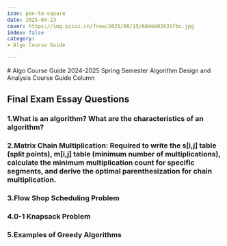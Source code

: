 ```yaml
---
icon: pen-to-square
date: 2025-04-23
cover: https://img.picui.cn/free/2025/06/15/684eb82931fbc.jpg
index: false
category:
- Algo Course Guide

---
```

<Catalog />
# Algo Course Guide
2024-2025 Spring Semester Algorithm Design and Analysis Course Guide Column

## Final Exam Essay Questions
### 1.What is an algorithm? What are the characteristics of an algorithm?
### 2.Matrix Chain Multiplication: Required to write the s[i,j] table (split points), m[i,j] table (minimum number of multiplications), calculate the minimum multiplication count for specific segments, and derive the optimal parenthesization for chain multiplication.
### 3.Flow Shop Scheduling Problem
### 4.0-1 Knapsack Problem
### 5.Examples of Greedy Algorithms

